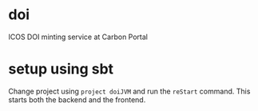 # doi
ICOS DOI minting service at Carbon Portal

# setup using sbt
Change project using `project doiJVM` and run the `reStart` command. This starts both the backend and the frontend.
